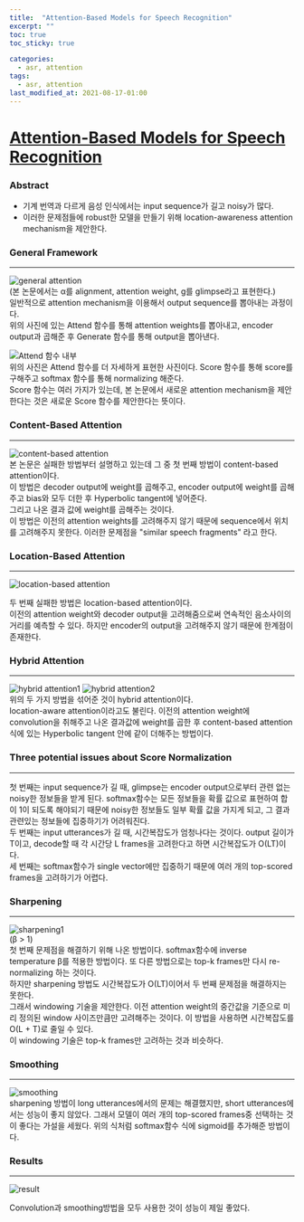 ```yaml
---
title:  "Attention-Based Models for Speech Recognition"
excerpt: ""
toc: true
toc_sticky: true

categories:
  - asr, attention
tags:
  - asr, attention
last_modified_at: 2021-08-17-01:00
---
```




# [Attention-Based Models for Speech Recognition](https://papers.nips.cc/paper/2015/file/1068c6e4c8051cfd4e9ea8072e3189e2-Paper.pdf)  
  

### Abstract

- 기계 번역과 다르게 음성 인식에서는 input sequence가 길고 noisy가 많다.
- 이러한 문제점들에 robust한 모델을 만들기 위해 location-awareness attention mechanism을 제안한다. 


### General Framework
---
![general attention](https://user-images.githubusercontent.com/54731898/104130582-d94f3e80-53b4-11eb-99fc-c9450c1a5efb.PNG)  
(본 논문에서는 α를 alignment, attention weight, g를 glimpse라고 표현한다.)  
일반적으로 attention mechanism을 이용해서 output sequence를 뽑아내는 과정이다.  
위의 사진에 있는 Attend 함수를 통해 attention weights를 뽑아내고, 
encoder output과 곱해준 후 Generate 함수를 통해 output을 뽑아낸다.


![Attend 함수 내부](https://user-images.githubusercontent.com/54731898/104130630-216e6100-53b5-11eb-9872-8bb685c2a404.PNG)  
위의 사진은 Attend 함수를 더 자세하게 표현한 사진이다.
Score 함수를 통해 score를 구해주고 softmax 함수를 통해 normalizing 해준다.   
Score 함수는 여러 가지가 있는데, 
본 논문에서 새로운 attention mechanism을 제안한다는 것은 새로운 Score 함수를 제안한다는 뜻이다.  
### Content-Based Attention
---
![content-based attention](https://user-images.githubusercontent.com/54731898/104130645-2e8b5000-53b5-11eb-9a66-00255d7b0192.PNG)  
본 논문은 실패한 방법부터 설명하고 있는데 그 중 첫 번째 방법이 content-based attention이다.  
이 방법은 decoder output에 weight를 곱해주고, encoder output에 weight를 곱해주고 bias와
모두 더한 후 Hyperbolic tangent에 넣어준다.  
그리고 나온 결과 값에 weight를 곱해주는 것이다.     
이 방법은 이전의 attention weights를 고려해주지 않기 때문에 sequence에서 위치를 고려해주지 못한다.
이러한 문제점을 "similar speech fragments" 라고 한다.  
### Location-Based Attention
---
![location-based attention](https://user-images.githubusercontent.com/54731898/104130647-2fbc7d00-53b5-11eb-97b1-dc128ec2096b.PNG)  

두 번째 실패한 방법은 location-based attention이다.  
이전의 attention weight와 decoder output을 고려해줌으로써 연속적인 음소사이의 거리를 예측할 수 있다.   하지만 encoder의 output을 고려해주지 않기 때문에 한계점이 존재한다.


### Hybrid Attention
---
![hybrid attention1](https://user-images.githubusercontent.com/54731898/104130658-4b278800-53b5-11eb-92c2-76b45d9c65d2.PNG)
![hybrid attention2](https://user-images.githubusercontent.com/54731898/104130659-4bc01e80-53b5-11eb-8d38-f519c7eeed7d.PNG)  
위의 두 가지 방법을 섞어준 것이 hybrid attention이다.  
location-aware attention이라고도 불린다.
이전의 attention weight에 convolution을 취해주고 나온 결과값에 weight를 곱한 후
content-based attention식에 있는 Hyperbolic tangent 안에 같이 더해주는 방법이다.  


### Three potential issues about Score Normalization
---
첫 번째는 input sequence가 길 때, glimpse는 encoder output으로부터 관련 없는 noisy한 정보들을 받게 된다. softmax함수는 모든 정보들을 확률 값으로 표현하여 합이 1이 되도록 해야되기 때문에 
noisy한 정보들도 일부 확률 값을 가지게 되고, 그 결과 관련있는 정보들에 집중하기가 어려워진다.  
두 번째는 input utterances가 길 때, 시간복잡도가 엄청나다는 것이다. output 길이가 T이고, 
decode할 때 각 시간당 L frames을 고려한다고 하면 시간복잡도가 O(LT)이다.  
세 번째는 softmax함수가 single vector에만 집중하기 때문에 여러 개의 top-scored frames을 고려하기가 어렵다.  

### Sharpening
---
![sharpening1](https://user-images.githubusercontent.com/54731898/104130666-5ed2ee80-53b5-11eb-8d26-4f96e089df0a.PNG)  
(β > 1)  
첫 번째 문제점을 해결하기 위해 나온 방법이다.
softmax함수에 inverse temperature β를 적용한 방법이다. 또 다른 방법으로는 top-k frames만 다시 re-normalizing 하는 것이다.  
하지만 sharpening 방법도 시간복잡도가 O(LT)이어서 두 번째 문제점을 해결하지는 못한다.  
그래서 windowing 기술을 제안한다. 이전 attention weight의 중간값을 기준으로 미리 정의된 window 사이즈만큼만 고려해주는 것이다. 이 방법을 사용하면 시간복잡도를 O(L + T)로 줄일 수 있다.  
이 windowing 기술은 top-k frames만 고려하는 것과 비슷하다.  

### Smoothing
---
![smoothing](https://user-images.githubusercontent.com/54731898/104130671-60041b80-53b5-11eb-8f2c-1ed524cc0390.PNG)  
sharpening 방법이 long utterances에서의 문제는 해결했지만, short utterances에서는 성능이 좋지 않았다. 그래서 모델이 여러 개의 top-scored frames중 선택하는 것이 좋다는 가설을 세웠다.
위의 식처럼 softmax함수 식에 sigmoid를 추가해준 방법이다.  

### Results
---
![result](https://user-images.githubusercontent.com/54731898/104130672-61354880-53b5-11eb-8020-5f45ab89d00d.PNG)   

Convolution과 smoothing방법을 모두 사용한 것이 성능이 제일 좋았다.


